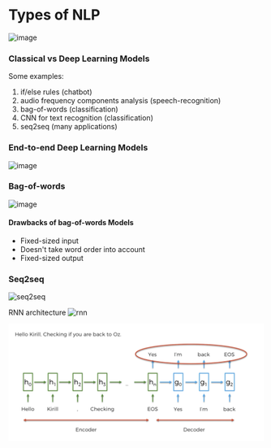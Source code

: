 # Types of NLP

![image](https://drive.google.com/uc?export=view&id=1mSdyVlldJjhASIYea2Wha5nlYmdOaX64)

### Classical vs Deep Learning Models

Some examples:

1. if/else rules (chatbot)
2. audio frequency components analysis 
(speech-recognition)
3. bag-of-words (classification)
4. CNN for text recognition (classification)
5. seq2seq (many applications)

### End-to-end Deep Learning Models

![image](https://drive.google.com/uc?export=view&id=1h8RATlNMAeXBqlqhef2s1mf1oY7UTVH-)

### Bag-of-words

![image](https://drive.google.com/uc?export=view&id=1lp5d3NniglY5u8zRiDNT9LnTStMOcv9Z)

#### Drawbacks of bag-of-words Models

* Fixed-sized input
* Doesn't take word order into account
* Fixed-sized output

### Seq2seq

![seq2seq](https://3.bp.blogspot.com/-3Pbj_dvt0Vo/V-qe-Nl6P5I/AAAAAAAABQc/z0_6WtVWtvARtMk0i9_AtLeyyGyV6AI4wCLcB/s1600/nmt-model-fast.gif)

RNN architecture
![rnn](http://karpathy.github.io/assets/rnn/diags.jpeg)

![architecture](images/seq2seq-architecture.png)